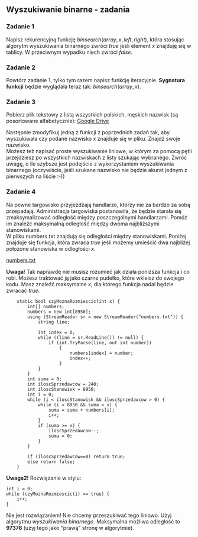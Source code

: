 
## Wyszukiwanie binarne - zadania

### Zadanie 1
Napisz rekurencyjną funkcję $binsearch(array,x,left,right)$, która stosując algorytm wyszukiwania binarnego zwróci $true$ jeśli element $x$ znajduję się w tablicy. W przeciwnym wypadku niech zwróci $false$.

### Zadanie 2
Powtórz zadanie 1, tylko tym razem napisz funkcję iteracyjnie. **Sygnatura funkcji** będzie wyglądała teraz tak: $binsearch(array,x)$.

### Zadanie 3
Pobierz plik tekstowy z listą wszystkich polskich, męskich nazwisk (są posortowane alfabetycznie):
[Google Drive](https://drive.google.com/file/d/1JPz7FOZIYUQA9XiWltObaOlumT76Kzaw/view?usp=sharing)

Następnie zmodyfikuj jedną z funkcji z poprzednich zadań tak, aby wyszukiwała czy podane nazwisko $x$ znajduje się w pliku. Znajdź swoje nazwisko. <br> Możesz też napisać proste wyszukiwanie liniowe, w którym za pomocą pętli przejdziesz po wszystkich nazwiskach z listy szukając wybranego. Zwróć uwagę, o ile szybsze jest podejście z wykorzystaniem wyszukiwania binarnego (oczywiście, jeśli szukane nazwisko nie będzie akurat jednym z pierwszych na liście :-))


### Zadanie 4
Na pewne targowisko przyjeżdżają handlarze, którzy nie za bardzo za sobą przepadają. Administracja targowiska postanowiła, że będzie starała się zmaksymalizować odległość między poszczególnymi handlarzami. Pomóż im znaleźć maksymalną odległość między dwoma najbliższymi stanowiskami. <br>W pliku numbers.txt znajdują się odległości między stanowiskami. Poniżej znajduje się funkcja, która zwraca $true$ jeśli możemy umieścić dwa najbliżej położone stanowiska w odległości $x$.

[numbers.txt](https://drive.google.com/file/d/1TRy9rHmv0P_rRwh28AU5iPoNJgX9Pet6/view?usp=sharing)

**Uwaga**! Tak naprawdę nie musisz rozumieć jak działa poniższa funkcja i co robi. Możesz traktować ją jako czarne pudełko, które wkleisz do swojego kodu. Masz znaleźć maksymalne $x$, dla którego funkcja nadal będzie zwracać $true$.
```
    static bool czyMoznaRozmiescic(int x) {
        int[] numbers;
        numbers = new int[8950];
        using (StreamReader sr = new StreamReader("numbers.txt")) {
            string line;

            int index = 0;
            while ((line = sr.ReadLine()) != null) {
                if (int.TryParse(line, out int number))
                    {
                        numbers[index] = number;
                        index++;
                    }
            }
        }
        int suma = 0;
        int iloscSprzedawcow = 240;
        int iloscStanowisk = 8950;
        int i = 0;
        while (i < iloscStanowisk && iloscSprzedawcow > 0) {
            while (i < 8950 && suma < x) {
                suma = suma + numbers[i];
                i++;
            }
            if (suma >= x) {
                iloscSprzedawcow--;
                suma = 0;
            }
        }
        
        if (iloscSprzedawcow==0) return true;
        else return false;
    }
```
**Uwaga2!** Rozwiązanie w stylu:
```
int i = 0;
while (czyMoznaRozmiescic(i) == true) {
	i++;
}
```
Nie jest rozwiązaniem! Nie chcemy przeszukiwać tego liniowo. Użyj algorytmu $wyszukiwania \ binarnego$.
Maksymalna możliwa odległość to **97378** (użyj tego jako "prawą" stronę w algorytmie).


